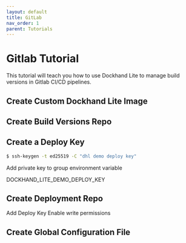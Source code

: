 ```yaml
---
layout: default
title: GitLab
nav_order: 1
parent: Tutorials
---
```


# Gitlab Tutorial

This tutorial will teach you how to use Dockhand Lite to manage build versions in Gitlab CI/CD pipelines.

## Create Custom Dockhand Lite Image

## Create Build Versions Repo

## Create a Deploy Key

```bash
$ ssh-keygen -t ed25519 -C "dhl demo deploy key"
```

Add private key to group environment variable

DOCKHAND_LITE_DEMO_DEPLOY_KEY

## Create Deployment Repo

Add Deploy Key
Enable write permissions

## Create Global Configuration File

